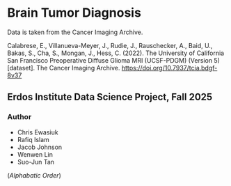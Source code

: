 # Brain Tumor Diagnosis
Data is taken from the Cancer Imaging Archive.

Calabrese, E., Villanueva-Meyer, J., Rudie, J., Rauschecker, A., Baid, U., Bakas, S., Cha, S., Mongan, J., Hess, C. (2022). The University of California San Francisco Preoperative Diffuse Glioma MRI (UCSF-PDGM) (Version 5) [dataset]. The Cancer Imaging Archive. https://doi.org/10.7937/tcia.bdgf-8v37

## Erdos Institute Data Science Project, Fall 2025  
### Author  

- Chris Ewasiuk  
- Rafiq Islam  
- Jacob Johnson  
- Wenwen Lin  
- Suo-Jun Tan  
  
(*Alphabatic Order*)
